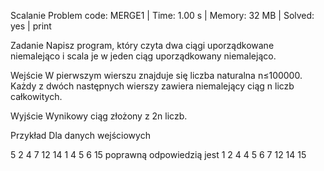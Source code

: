 Scalanie
Problem code: MERGE1 | Time: 1.00 s | Memory: 32 MB | Solved: yes | print

Zadanie
Napisz program, który czyta dwa ciągi uporządkowane niemalejąco i scala je w jeden ciąg uporządkowany niemalejąco.

Wejście
W pierwszym wierszu znajduje się liczba naturalna n≤100000. Każdy z dwóch następnych wierszy zawiera niemalejący ciąg n liczb całkowitych.

Wyjście
Wynikowy ciąg złożony z 2n liczb.

Przykład
Dla danych wejściowych

5
2 4 7 12 14
1 4 5 6 15
poprawną odpowiedzią jest
1 2 4 4 5 6 7 12 14 15

